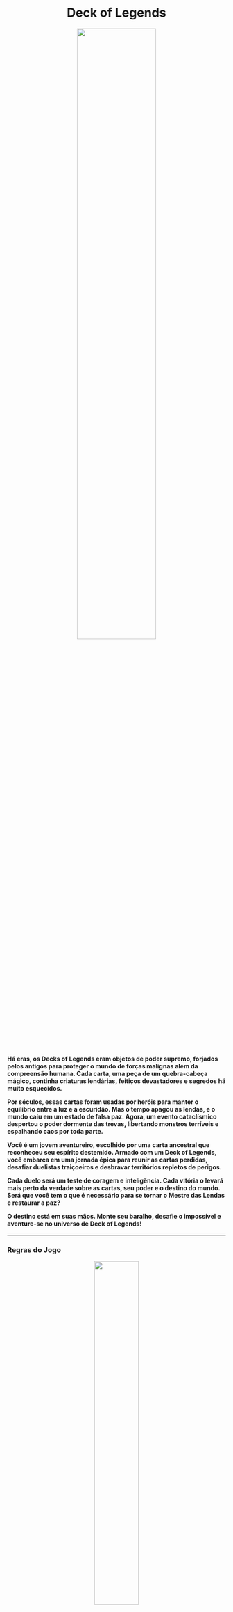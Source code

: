 <h1 align="center">Deck of Legends</h1>
<p align="center">
<img src="https://github.com/user-attachments/assets/509e1989-008d-4bc8-9642-5cd20550fc63" width="60%">

</p>

<h4>Há eras, os Decks of Legends eram objetos de poder supremo, forjados pelos antigos para proteger o mundo de forças
malignas além da compreensão humana. Cada carta, uma peça de um quebra-cabeça mágico, continha criaturas lendárias,
feitiços devastadores e segredos há muito esquecidos.

Por séculos, essas cartas foram usadas por heróis para manter o equilíbrio entre a luz e a escuridão. Mas o tempo apagou
as lendas, e o mundo caiu em um estado de falsa paz. Agora, um evento cataclísmico despertou o poder dormente das
trevas, libertando monstros terríveis e espalhando caos por toda parte.

Você é um jovem aventureiro, escolhido por uma carta ancestral que reconheceu seu espírito destemido. Armado com um Deck
of Legends, você embarca em uma jornada épica para reunir as cartas perdidas, desafiar duelistas traiçoeiros e desbravar
territórios repletos de perigos.

Cada duelo será um teste de coragem e inteligência. Cada vitória o levará mais perto da verdade sobre as cartas, seu
poder e o destino do mundo. Será que você tem o que é necessário para se tornar o Mestre das Lendas e restaurar a paz?

O destino está em suas mãos. Monte seu baralho, desafie o impossível e aventure-se no universo de Deck of Legends! </h4>

---
### Regras do Jogo

<p align="center">
  <img src="https://github.com/user-attachments/assets/059a0a34-fe1d-44e7-b962-1023741ae21d" width="45%">
</p>
 
<!--
- Cada Jogador Inicia com 5 cartas em mãos e um deck contendo 50 cartas
- A escolha do Jogador inicial é decidia em uma rodada de cara ou coroa
- Existem dois tipos de cartas: Cartas Monstro e Cartas de Efeito
- Cartas Monstro: Podem ser posicionadas no tabuleiro em formato de Ataque
- Cartas de Efeito: São aplicadas a uma carta adversária ou uma carta aliada, podendo aplicar bonus de vida ou dano na
  carta alvo.
- A cada turno um jogador seleciona uma de suas cartas em mãos e então posiciona no tabuleiro, após essa escolha o
  jogador pode atacar com todas suas cartas já posicionadas em formato de ataque no tabuleiro.
- No primeiro turno não é possível realizar um ataque direto contra o adversário
-->
---
<h3> Funcionalidades </h3>

- Jogar a moeda para definir quem começa
- Turnos (rounds)
- Definir um quantidade de vida do player
- Cartas tem ataque e defesa
- Controle de fluxo de defesa referente ao dano tomado
- Quantidade de cartas iniciais 5
- Cada turno player recebe uma carta
- Definir o valor de cartas do baralho
- Definir o cenário de vitória ( verificar empates )
- Temos cartas monstros e cartas de efeitos.
- Descartar cartas (limite 10)
- Posicionar carta no tabuleiro (ataque ou defesa) pode-se usar um array para tabuleiro
- Equipar carta de efeito
- Realizar ataque
- Criar deck (50 cartas)
- Limitar a quantidade de cartas de efeitos


---

### [Quadro Kanban](https://github.com/users/HectorTavares/projects/1/views/1)

![image](https://github.com/user-attachments/assets/5c1dfaba-2c59-44bb-9739-4af734b9c09f)

---

### [Diagrama de Classes](https://lucid.app/lucidchart/77a90114-85f8-4310-8539-ef63d0d38dd0/edit?viewport_loc=-114%2C39%2C2694%2C1119%2CHWEp-vi-RSFO&invitationId=inv_058416cf-ab4c-4b58-b26a-35ac27d72430)

![image](https://github.com/user-attachments/assets/3fdd194d-e3c7-4582-9392-91cc859eb0fd)

<hr>

<h3> Referências </h3>

- [Para leitura das cartas csv](https://pt.stackoverflow.com/questions/27013/como-ler-arquivos-csv-em-java)

<hr>
<h3> Integrantes: </h3>
 
[Bruno Gomes](https://github.com/bruno-gomes97)  <br>
[Diego Baltazar](https://github.com/SouzaDiegoCl) <br>
[Hector Tavares](https://github.com/HectorTavares) <br>
[Thiago Salles](https://github.com/ThSFernandes) <br>

